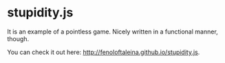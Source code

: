 stupidity.js
============
It is an example of a pointless game. Nicely written in a functional manner, though.

You can check it out here: http://fenoloftaleina.github.io/stupidity.js.

